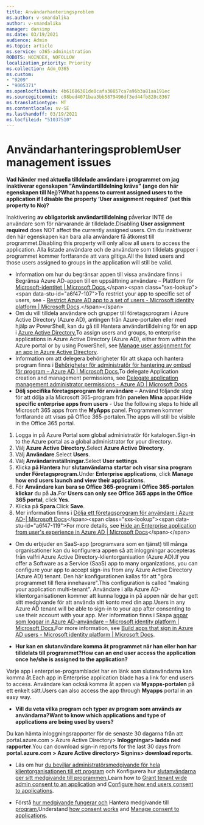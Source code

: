 ```yaml
---
title: Användarhanteringsproblem
ms.author: v-smandalika
author: v-smandalika
manager: dansimp
ms.date: 03/19/2021
audience: Admin
ms.topic: article
ms.service: o365-administration
ROBOTS: NOINDEX, NOFOLLOW
localization_priority: Priority
ms.collection: Adm_O365
ms.custom:
- "9209"
- "9005371"
ms.openlocfilehash: 4b61686381de0cafa38857ca7a96b3a81aa191ec
ms.sourcegitcommit: c08bed4071baa3bb5879496df3ed44fb828c8367
ms.translationtype: MT
ms.contentlocale: sv-SE
ms.lasthandoff: 03/19/2021
ms.locfileid: "51037510"
---
```

# <a name="user-management-issues"></a><span data-ttu-id="a6f47-102">Användarhanteringsproblem</span><span class="sxs-lookup"><span data-stu-id="a6f47-102">User management issues</span></span>

<span data-ttu-id="a6f47-103">**Vad händer med aktuella tilldelade användare i programmet om jag inaktiverar egenskapen "Användartilldelning krävs" (ange den här egenskapen till Nej)?**</span><span class="sxs-lookup"><span data-stu-id="a6f47-103">**What happens to current assigned users to the application if I disable the property ‘User assignment required’ (set this property to No)?**</span></span>

<span data-ttu-id="a6f47-104">Inaktivering **av obligatorisk användartilldelning** påverkar INTE de användare som för närvarande är tilldelade.</span><span class="sxs-lookup"><span data-stu-id="a6f47-104">Disabling **User assignment required** does NOT affect the currently assigned users.</span></span> <span data-ttu-id="a6f47-105">Om du inaktiverar den här egenskapen kan bara alla användare få åtkomst till programmet.</span><span class="sxs-lookup"><span data-stu-id="a6f47-105">Disabling this property will only allow all users to access the application.</span></span> <span data-ttu-id="a6f47-106">Alla listade användare och de användare som tilldelats grupper i programmet kommer fortfarande att vara giltiga.</span><span class="sxs-lookup"><span data-stu-id="a6f47-106">All the listed users and those users assigned to groups in the application will still be valid.</span></span>

- <span data-ttu-id="a6f47-107">Information om hur du begränsar appen till vissa användare finns i Begränsa Azure AD-appen till en uppsättning användare – Plattform för [Microsoft-identitet | Microsoft Docs.](https://docs.microsoft.com/azure/active-directory/develop/howto-restrict-your-app-to-a-set-of-users#:~:text=Select%20the%20application%20you%20want%2cand%20set%20it%20to%20Yes.)</span><span class="sxs-lookup"><span data-stu-id="a6f47-107">To restrict your app to specific set of users, see - [Restrict Azure AD app to a set of users - Microsoft identity platform | Microsoft Docs](https://docs.microsoft.com/azure/active-directory/develop/howto-restrict-your-app-to-a-set-of-users#:~:text=Select%20the%20application%20you%20want%2cand%20set%20it%20to%20Yes.).</span></span>
- <span data-ttu-id="a6f47-108">Om du vill tilldela användare och grupper till företagsprogram i Azure Active Directory (Azure AD), antingen från Azure-portalen eller med hjälp av PowerShell, kan du gå till Hantera användartilldelning för en app i [Azure Active Directory.](https://docs.microsoft.com/azure/active-directory/manage-apps/assign-user-or-group-access-portal)</span><span class="sxs-lookup"><span data-stu-id="a6f47-108">To assign users and groups, to enterprise applications in Azure Active Directory (Azure AD), either from within the Azure portal or by using PowerShell, see [Manage user assignment for an app in Azure Active Directory](https://docs.microsoft.com/azure/active-directory/manage-apps/assign-user-or-group-access-portal).</span></span>
- <span data-ttu-id="a6f47-109">Information om att delegera behörigheter för att skapa och hantera program finns i [Behörigheter för administratör för hantering av ombud för program – Azure AD | Microsoft Docs.](https://docs.microsoft.com/azure/active-directory/roles/delegate-app-roles)</span><span class="sxs-lookup"><span data-stu-id="a6f47-109">To delegate Application creation and management permissions, see [Delegate application management administrator permissions - Azure AD | Microsoft Docs](https://docs.microsoft.com/azure/active-directory/roles/delegate-app-roles).</span></span>
- <span data-ttu-id="a6f47-110">**Dölj specifika företagsprogram för användare** – Använd följande steg för att dölja alla Microsoft 365-program från **panelen Mina** appar.</span><span class="sxs-lookup"><span data-stu-id="a6f47-110">**Hide specific enterprise apps from users** - Use the following steps to hide all Microsoft 365 apps from the **MyApps** panel.</span></span> <span data-ttu-id="a6f47-111">Programmen kommer fortfarande att visas på Office 365-portalen.</span><span class="sxs-lookup"><span data-stu-id="a6f47-111">The apps will still be visible in the Office 365 portal.</span></span>

 1. <span data-ttu-id="a6f47-112">Logga in på Azure Portal som global administratör för katalogen.</span><span class="sxs-lookup"><span data-stu-id="a6f47-112">Sign-in to the Azure portal as a global administrator for your directory.</span></span> 
 2. <span data-ttu-id="a6f47-113">Välj **Azure Active Directory.**</span><span class="sxs-lookup"><span data-stu-id="a6f47-113">Select **Azure Active Directory**.</span></span> 
 3. <span data-ttu-id="a6f47-114">Välj **Användare**.</span><span class="sxs-lookup"><span data-stu-id="a6f47-114">Select **Users**.</span></span> 
 4. <span data-ttu-id="a6f47-115">Välj **Användarinställningar.**</span><span class="sxs-lookup"><span data-stu-id="a6f47-115">Select **User settings**.</span></span> 
 5. <span data-ttu-id="a6f47-116">Klicka **på Hantera** hur **slutanvändarna startar och visar sina program under Företagsprogram.**</span><span class="sxs-lookup"><span data-stu-id="a6f47-116">Under **Enterprise applications**, click **Manage how end users launch and view their applications**.</span></span> 
 6. <span data-ttu-id="a6f47-117">För **Användare kan bara se Office 365-program i Office 365-portalen klickar** du på **Ja.**</span><span class="sxs-lookup"><span data-stu-id="a6f47-117">For **Users can only see Office 365 apps in the Office 365 portal**, click **Yes**.</span></span> 
 7. <span data-ttu-id="a6f47-118">Klicka på **Spara**.</span><span class="sxs-lookup"><span data-stu-id="a6f47-118">Click **Save**.</span></span> 
 8. <span data-ttu-id="a6f47-119">Mer information finns i [Dölja ett företagsprogram för användare i Azure AD-| Microsoft Docs](https://docs.microsoft.com/azure/active-directory/manage-apps/hide-application-from-user-portal#:~:text=%20Hide%20an%20application%20from%20the%20end%20user,6%20Click%20Properties.%207%20Click%20Save.%20See%20More.)</span><span class="sxs-lookup"><span data-stu-id="a6f47-119">For more details, see [Hide an Enterprise application from user's experience in Azure AD | Microsoft Docs](https://docs.microsoft.com/azure/active-directory/manage-apps/hide-application-from-user-portal#:~:text=%20Hide%20an%20application%20from%20the%20end%20user,6%20Click%20Properties.%207%20Click%20Save.%20See%20More.)</span></span>

- <span data-ttu-id="a6f47-120">Om du erbjuder en SaaS-app (programvara som en tjänst) till många organisationer kan du konfigurera appen så att inloggningar accepteras från valfri Azure Active Directory-klientorganisation (Azure AD).</span><span class="sxs-lookup"><span data-stu-id="a6f47-120">If you offer a Software as a Service (SaaS) app to many organizations, you can configure your app to accept sign-ins from any Azure Active Directory (Azure AD) tenant.</span></span> <span data-ttu-id="a6f47-121">Den här konfigurationen kallas för att "göra programmet till flera innehavare".</span><span class="sxs-lookup"><span data-stu-id="a6f47-121">This configuration is called "making your application multi-tenant".</span></span> <span data-ttu-id="a6f47-122">Användare i alla Azure AD-klientorganisationen kommer att kunna logga in på appen när de har gett sitt medgivande för att använda sitt konto med din app.</span><span class="sxs-lookup"><span data-stu-id="a6f47-122">Users in any Azure AD tenant will be able to sign-in to your app after consenting to use their account with your app.</span></span> <span data-ttu-id="a6f47-123">Mer information finns i Skapa [appar som loggar in Azure AD-användare – Microsoft identity platform | Microsoft Docs.](https://docs.microsoft.com/azure/active-directory/develop/howto-convert-app-to-be-multi-tenant)</span><span class="sxs-lookup"><span data-stu-id="a6f47-123">For more information, see [Build apps that sign in Azure AD users - Microsoft identity platform | Microsoft Docs](https://docs.microsoft.com/azure/active-directory/develop/howto-convert-app-to-be-multi-tenant).</span></span>

- <span data-ttu-id="a6f47-124">**Hur kan en slutanvändare komma åt programmet när han eller hon har tilldelats till programmet?**</span><span class="sxs-lookup"><span data-stu-id="a6f47-124">**How can an end user access the application once he/she is assigned to the application?**</span></span>

<span data-ttu-id="a6f47-125">Varje app i enterprise-programbladet har en länk som slutanvändarna kan komma åt.</span><span class="sxs-lookup"><span data-stu-id="a6f47-125">Each app in Enterprise application blade has a link for end users to access.</span></span> <span data-ttu-id="a6f47-126">Användare kan också komma åt appen via **Myapps-portalen** på ett enkelt sätt.</span><span class="sxs-lookup"><span data-stu-id="a6f47-126">Users can also access the app through **Myapps** portal in an easy way.</span></span>

- <span data-ttu-id="a6f47-127">**Vill du veta vilka program och typer av program som används av användarna?**</span><span class="sxs-lookup"><span data-stu-id="a6f47-127">**Want to know which applications and type of applications are being used by users?**</span></span>

<span data-ttu-id="a6f47-128">Du kan hämta inloggningsrapporter för de senaste 30 dagarna från att portal.azure.com > Azure Active Directory> **Inloggningar> ladda ned rapporter**.</span><span class="sxs-lookup"><span data-stu-id="a6f47-128">You can download sign-in reports for the last 30 days from **portal.azure.com > Azure Active directory> Signins> download reports**.</span></span>

- <span data-ttu-id="a6f47-129">Läs om hur [du beviljar administratörsmedgivande för hela klientorganisationen till ett program](https://docs.microsoft.com/azure/active-directory/manage-apps/grant-admin-consent) och Konfigurera hur [slutanvändarna ger sitt medgivande till programmen.](https://docs.microsoft.com/azure/active-directory/manage-apps/configure-user-consent)</span><span class="sxs-lookup"><span data-stu-id="a6f47-129">Learn how to [Grant tenant wide admin consent to an application](https://docs.microsoft.com/azure/active-directory/manage-apps/grant-admin-consent) and [Configure how end users consent to applications](https://docs.microsoft.com/azure/active-directory/manage-apps/configure-user-consent).</span></span>

- <span data-ttu-id="a6f47-130">Förstå [hur medgivande fungerar och](https://docs.microsoft.com/azure/active-directory/develop/v2-permissions-and-consent) Hantera medgivande till [program.](https://docs.microsoft.com/azure/active-directory/manage-apps/manage-consent-requests)</span><span class="sxs-lookup"><span data-stu-id="a6f47-130">Understand [how consent works](https://docs.microsoft.com/azure/active-directory/develop/v2-permissions-and-consent) and [Manage consent to applications](https://docs.microsoft.com/azure/active-directory/manage-apps/manage-consent-requests).</span></span>


